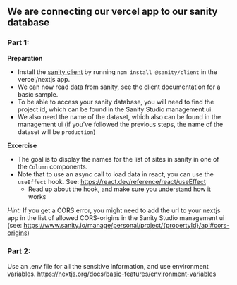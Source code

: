 ## We are connecting our vercel app to our sanity database

### Part 1:

**Preparation**
* Install the [sanity client](https://www.npmjs.com/package/@sanity/client) by running `npm install @sanity/client` in the vercel/nextjs app.
* We can now read data from sanity, see the client documentation for a basic sample.
* To be able to access your sanity database, you will need to find the project id, which can be found in the Sanity Studio management ui.
* We also need the name of the dataset, which also can be found in the management ui (if you've followed the previous steps, the name of the dataset will be `production`)

**Excercise**
* The goal is to display the names for the list of sites in sanity in one of the `Column` components.
* Note that to use an async call to load data in react, you can use the `useEffect` hook. See: https://react.dev/reference/react/useEffect
  * Read up about the hook, and make sure you understand how it works

_Hint:_ If you get a CORS error, you might need to add the url to your nextjs app in the list of allowed CORS-origins in the Sanity Studio management ui (see: https://www.sanity.io/manage/personal/project/{propertyId}/api#cors-origins)

### Part 2:

Use an .env file for all the sensitive information, and use environment variables.
https://nextjs.org/docs/basic-features/environment-variables
